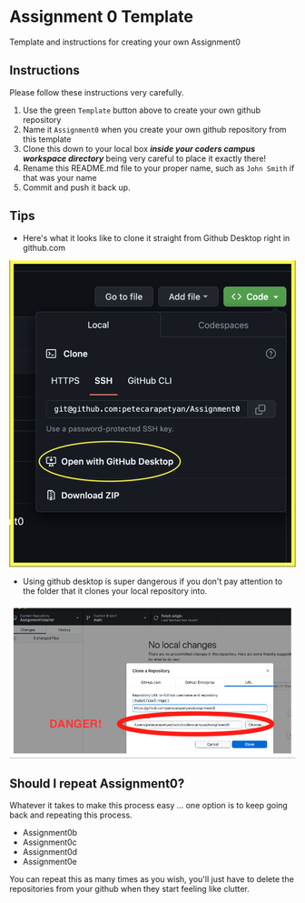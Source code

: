 # Assignment 0 Template
Template and instructions for creating your own Assignment0

## Instructions

Please follow these instructions very carefully.

1. Use the green `Template` button above to create your own github repository
2. Name it `Assignment0` when you create your own github repository from this template
3. Clone this down to your local box _**inside your coders campus workspace directory**_ being very careful to place it exactly there!
4. Rename this README.md file to your proper name, such as `John Smith` if that was your name
5. Commit and push it back up.

## Tips

- Here's what it looks like to clone it straight from Github Desktop right in github.com

![Image description](/images/openWithGithubDesktop.png)

- Using github desktop is super dangerous if you don't pay attention to the folder that it clones your local repository into.

![Image description](/images/danger.png)

## Should I repeat Assignment0?

Whatever it takes to make this process easy ... one option is to keep going back and repeating this process.

- Assignment0b
- Assignment0c
- Assignment0d
- Assignment0e

You can repeat this as many times as you wish, you'll just have to delete the repositories from your github when they start feeling like clutter.


